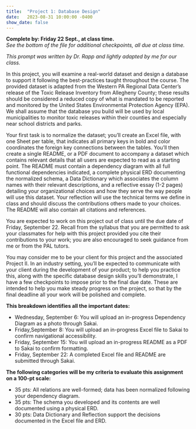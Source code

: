 ```yaml
---
title:  "Project 1: Database Design"
date:   2023-08-31 10:00:00 -0400
show_date: false
---
```

**Complete by: Friday 22 Sept., at class time.**  
*See the bottom of the file for additional checkpoints, all due at class time.*

*This prompt was written by Dr. Rapp and lightly adapted by me for our class.*

In this project, you will examine a real-world dataset and design a database to support it following the best-practices taught throughout the course. The provided dataset is adapted from the Western PA Regional Data Center’s release of the Toxic Release Inventory from Allegheny County; these results should be considered a reduced copy of what is mandated to be reported and monitored by the United States Environmental Protection Agency (EPA). We shall assume that the database you build will be used by local municipalities to monitor toxic releases within their counties and especially near school districts and parks.

Your first task is to normalize the dataset; you’ll create an Excel file, with one Sheet per table, that indicates all primary keys in bold and color coordinates the foreign key connections between the tables. You’ll then create a single README, or a PDF document to accompany a dataset which contains relevant details that all users are expected to read as a starting point. The README must contain a dependency diagram with all full functional dependencies indicated, a complete physical ERD documenting the normalized schema, a Data Dictionary which associates the column names with their relevant descriptions, and a reflective essay (1-2 pages) detailing your organizational choices and how they serve the way people will use this dataset. Your reflection will use the technical terms we define in class and should discuss the contributions others made to your choices. The README will also contain all citations and references.

You are expected to work on this project out of class until the due date of Friday, September 22. Recall from the syllabus that you are permitted to ask your classmates for help with this project provided you cite their contributions to your work; you are also encouraged to seek guidance from me or from the PAL tutors.

You may consider me to be your client for this project and the associated Project II. In an industry setting, you’ll be expected to communicate with your client during the development of your product; to help you practice this, along with the specific database design skills you’ll demonstrate, I have a few checkpoints to impose prior to the final due date. These are intended to help you make steady progress on the project, so that by the final deadline all your work will be polished and complete.

**This breakdown identifies all the important dates:**

- Wednesday, September 6: You will upload an in-progress Dependency Diagram as a photo through Sakai.
- Friday,September 8: You will upload an in-progress Excel file to Sakai to confirm navigational accessibility.
- Friday, September 15: You will upload an in-progress README as a PDF to Sakai to confirm formatting.
- Friday, September 22: A completed Excel file and README are submitted through Sakai.

**The following categories will be my criteria to evaluate this assignment on a 100-pt scale:**

- 35 pts: All relations are well-formed; data has been normalized following your dependency diagram.
- 35 pts: The schema you developed and its contents are well documented using a physical ERD.
- 30 pts: Data Dictionary and Reflection support the decisions documented in the Excel file and ERD.
